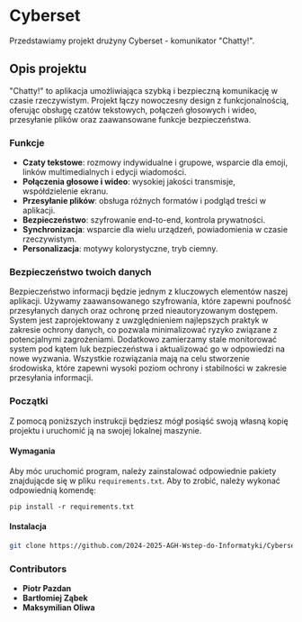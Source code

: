 # Cyberset
Przedstawiamy projekt drużyny Cyberset - komunikator "Chatty!".

## Opis projektu  
"Chatty!" to aplikacja umożliwiająca szybką i bezpieczną komunikację w czasie rzeczywistym. Projekt łączy nowoczesny design z funkcjonalnością, oferując obsługę czatów tekstowych, połączeń głosowych i wideo, przesyłanie plików oraz zaawansowane funkcje bezpieczeństwa.  

### Funkcje  
- **Czaty tekstowe**: rozmowy indywidualne i grupowe, wsparcie dla emoji, linków multimedialnych i edycji wiadomości.  
- **Połączenia głosowe i wideo**: wysokiej jakości transmisje, współdzielenie ekranu.  
- **Przesyłanie plików**: obsługa różnych formatów i podgląd treści w aplikacji.  
- **Bezpieczeństwo**: szyfrowanie end-to-end, kontrola prywatności.  
- **Synchronizacja**: wsparcie dla wielu urządzeń, powiadomienia w czasie rzeczywistym.  
- **Personalizacja**: motywy kolorystyczne, tryb ciemny.
  
### Bezpieczeństwo twoich danych
Bezpieczeństwo informacji będzie jednym z kluczowych elementów naszej aplikacji. Używamy zaawansowanego szyfrowania, które zapewni poufność przesyłanych danych oraz ochronę przed nieautoryzowanym dostępem. System jest zaprojektowany z uwzględnieniem najlepszych praktyk w zakresie ochrony danych, co pozwala minimalizować ryzyko związane z potencjalnymi zagrożeniami. Dodatkowo zamierzamy stale monitorować system pod kątem luk bezpieczeństwa i aktualizować go w odpowiedzi na nowe wyzwania. Wszystkie rozwiązania mają na celu stworzenie środowiska, które zapewni wysoki poziom ochrony i stabilności w zakresie przesyłania informacji.

### Początki
Z pomocą poniższych instrukcji będziesz mógł posiąść swoją własną kopię projektu i uruchomić ją na swojej lokalnej maszynie.

#### Wymagania
Aby móc uruchomić program, należy zainstalować odpowiednie pakiety znajdującde się w pliku `requirements.txt`. Aby to zrobić, należy wykonać odpowiednią komendę:

```
pip install -r requirements.txt
```

#### Instalacja

```bash
git clone https://github.com/2024-2025-AGH-Wstep-do-Informatyki/Cyberset.git 
```

### Contributors
- **Piotr Pazdan**
- **Bartłomiej Ząbek**
- **Maksymilian Oliwa**



